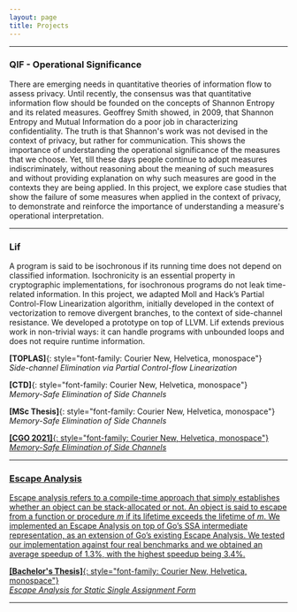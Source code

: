 ```yaml
---
layout: page
title: Projects
---
```


---

### QIF - Operational Significance

There are emerging needs in quantitative theories of information flow
to assess privacy. Until recently, the consensus was that quantitative
information flow should be founded on the concepts of Shannon
Entropy and its related measures. Geoffrey Smith showed, in 2009,
that Shannon Entropy and Mutual Information do a poor job in
characterizing confidentiality. The truth is that Shannon's work was
not devised in the context of privacy, but rather for communication.
This shows the importance of understanding the operational
significance of the measures that we choose. Yet, till these days
people continue to adopt measures indiscriminately, without reasoning
about the meaning of such measures and without providing explanation
on why such measures are good in the contexts they are being applied.
In this project, we explore case studies that show the failure of some
measures when applied in the context of privacy, to demonstrate and
reinforce the importance of understanding a measure's operational
interpretation.

---

### Lif 
<a href="https://github.com/lac-dcc/lif" 
    class="fa-icon" title="Source Code">
    <span class="fa-brands fa-github fa-lg" aria-hidden="true"></span>
</a> <a href="http://cuda.dcc.ufmg.br/lif/"
    class="fa-icon" title="Online Tool">
    <span class="fa-solid fa-screwdriver-wrench fa-lg" aria-hidden="true"></span>
</a> 

A program is said to be isochronous if its running time does not depend on
classified information. Isochronicity is an essential property in cryptographic
implementations, for isochronous programs do not leak time-related information.
In this project, we adapted Moll and Hack’s Partial Control-Flow Linearization
algorithm, initially developed in the context of vectorization to remove
divergent branches, to the context of side-channel resistance. We developed a
prototype on top of LLVM. Lif extends previous work in non-trivial ways: it can
handle programs with unbounded loops and does not require runtime information.

**[TOPLAS]**{: style="font-family: Courier New, Helvetica, monospace"}  
_Side-channel Elimination via Partial Control-flow Linearization_ 
<a href="https://dl.acm.org/doi/10.1145/3594736?cid=99659884520" 
   class="fa-icon" title="TOPLAS Paper">
   <span class="fas fa-file-pdf fa-lg fa-pdf-colored"
         aria-hidden="true">
    </span>
</a>

**[CTD]**{: style="font-family: Courier New, Helvetica, monospace"}  
_Memory-Safe Elimination of Side Channels_ 
<a href="https://sol.sbc.org.br/index.php/ctd/article/view/24856" 
    class="fa-icon" title="CTD">
    <span class="fas fa-file-pdf fa-lg fa-pdf-colored"
          aria-hidden="true">
    </span>
</a>

**[MSc Thesis]**{: style="font-family: Courier New, Helvetica, monospace"}  
_Memory-Safe Elimination of Side Channels_ 
<a href="/papers/ufmg-msc.pdf" 
    class="fa-icon" title="MSc Thesis">
    <span class="fas fa-file-pdf fa-lg fa-pdf-colored"
          aria-hidden="true">
    </span>
</a> <a href="https://youtu.be/ZB5QoPhSaBU" 
    class="fa-icon" title="Presentation">
    <span class="fab fa-youtube fa-lg fa-youtube-colored"
          aria-hidden="true">
    </span>

**[CGO 2021]**{: style="font-family: Courier New, Helvetica, monospace"}  
_Memory-Safe Elimination of Side Channels_ 
<a href="/papers/cgo21-lif.pdf" class="fa-icon" title="CGO 2021 Paper">
    <span class="fas fa-file-pdf fa-lg fa-pdf-colored"
          aria-hidden="true">
    </span>
</a> <a href="https://youtu.be/k_EMQibQxas" 
    class="fa-icon" title="Presentation">
    <span class="fab fa-youtube fa-lg fa-youtube-colored"
          aria-hidden="true">
    </span>

---

### Escape Analysis

Escape analysis refers to a compile-time approach that simply establishes
whether an object can be stack-allocated or not. An object is said to escape
from a function or procedure _m_ if its lifetime exceeds the lifetime of _m_.
We implemented an Escape Analysis on top of Go’s SSA intermediate
representation, as an extension of Go’s existing Escape Analysis.  We tested our
implementation against four real benchmarks and we obtained an average speedup
of 1.3%, with the highest speedup being 3.4%.

**[Bachelor's Thesis]**{: style="font-family: Courier New, Helvetica, monospace"}  
_Escape Analysis for Static Single Assignment Form_ 
<a href="/papers/pucmg-escape.pdf" class="fa-icon" title="Paper">
    <span class="fas fa-file-pdf fa-lg fa-pdf-colored"
          aria-hidden="true">
    </span>
</a> 

---
